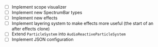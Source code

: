 - [ ] Implement scope visualizer
- [ ] Implement new SpectrumBar types
- [ ] Implement new effects
- [ ] Implement layering system to make effects more useful (the start of an after effects clone)
- [ ] Extend `ParticleSystem` into `AudioReactiveParticleSystem`
- [ ] Implement JSON configuration